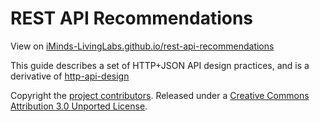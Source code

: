 # REST API Recommendations

View on [iMinds-LivingLabs.github.io/rest-api-recommendations](https://iMinds-LivingLabs.github.io/rest-api-recommendations)

This guide describes a set of HTTP+JSON API design practices, and is a derivative of [http-api-design](https://github.com/interagent/http-api-design)

Copyright the [project contributors](CONTRIBUTORS.md).
Released under a [Creative Commons Attribution 3.0 Unported License](http://creativecommons.org/licenses/by/3.0/). 
 
